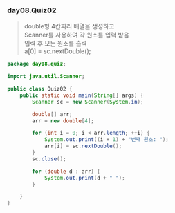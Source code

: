### day08.Quiz02

> double형 4칸짜리 배열을 생성하고    
> Scanner를 사용하여 각 원소를 입력 받음   
> 입력 후 모든 원소를 출력   
> a[0] = sc.nextDouble();   

```java
package day08.quiz;

import java.util.Scanner;

public class Quiz02 {
	public static void main(String[] args) {
		Scanner sc = new Scanner(System.in);

		double[] arr;
		arr = new double[4];

		for (int i = 0; i < arr.length; ++i) {
			System.out.print((i + 1) + "번째 원소: ");
			arr[i] = sc.nextDouble();
		}
		sc.close();

		for (double d : arr) {
			System.out.print(d + " ");
		}

	}
}
```
